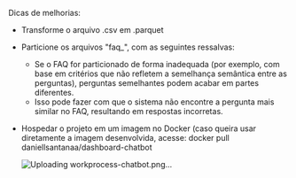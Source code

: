 Dicas de melhorias:
- Transforme o arquivo .csv em .parquet
- Particione os arquivos "faq_", com as seguintes ressalvas:
    - Se o FAQ for particionado de forma inadequada (por exemplo, com base em critérios que não refletem
      a semelhança semântica entre as perguntas), perguntas semelhantes podem acabar em partes diferentes.
    - Isso pode fazer com que o sistema não encontre a pergunta mais similar no FAQ, resultando em respostas incorretas.
- Hospedar o projeto em um imagem no Docker (caso queira usar diretamente a imagem desenvolvida, acesse: docker pull daniellsantanaa/dashboard-chatbot

  ![Uploading workprocess-chatbot.png…]()

